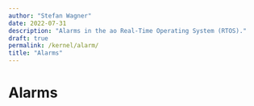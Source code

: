 ```yaml
---
author: "Stefan Wagner"
date: 2022-07-31
description: "Alarms in the ao Real-Time Operating System (RTOS)."
draft: true
permalink: /kernel/alarm/
title: "Alarms"
---
```


# Alarms
